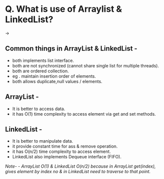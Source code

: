 # Q. What is use of Arraylist & LinkedList?
->
   ## Common things in ArrayList & LinkedList - 
   - both implements list interface.
   - both are not synchronized (cannot share single list for multiple threads).
   - both are ordered collection.
   - eg . maintain insertion order of elements.
   - both allows duplicate,null values / elements.
   
   ## ArrayList - 
   - It is better to access data.
   - it has O(1) time complexity to access element via get and set methods.
  
  ## LinkedList - 
  - It is better to manipulate data.
  - it provide constant time for ass & remove operation.
  - it has O(n/2) time complexity to access element.
  - LinkedList also implements Dequeue interface (FIFO).
  
  *Note-*
     *- ArrayList O(1) & LinkedList O(n/2) because in ArrayList get(index), gives element by index no & in LinkedList need to traverse to that point.*
